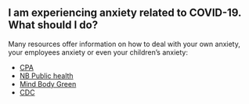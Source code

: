 ## I am experiencing anxiety related to COVID-19. What should I do?

Many resources offer information on how to deal with your own anxiety, your employees anxiety or even your children’s anxiety:

- [CPA](https://cpa.ca/covid-19/)
- [NB Public health](https://www2.gnb.ca/content/gnb/en/departments/ocmoh/cdc/content/respiratory_diseases/coronavirus/mental-health-and-coping-during-covid-19.html)
- [Mind Body Green](https://www.mindbodygreen.com/articles/how-to-calm-your-anxiety-about-coronavirus-in-90-seconds)
- [CDC](https://www.cdc.gov/coronavirus/2019-ncov/prepare/managing-stress-anxiety.html?CDC_AA_refVal=https%3A%2F%2Fwww.cdc.gov%2Fcoronavirus%2F2019-ncov%2Fabout%2Fcoping.html)
